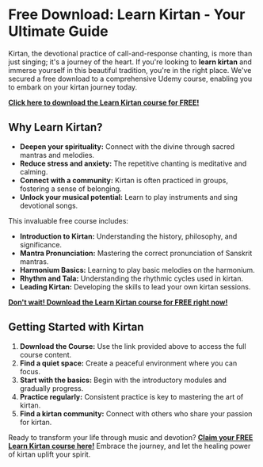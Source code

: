 # Free Download: Learn Kirtan - Your Ultimate Guide

Kirtan, the devotional practice of call-and-response chanting, is more than just singing; it's a journey of the heart. If you're looking to **learn kirtan** and immerse yourself in this beautiful tradition, you're in the right place. We've secured a free download to a comprehensive Udemy course, enabling you to embark on your kirtan journey today.

[**Click here to download the Learn Kirtan course for FREE!**](https://udemywork.com/learn-kirtan)

## Why Learn Kirtan?

*   **Deepen your spirituality:** Connect with the divine through sacred mantras and melodies.
*   **Reduce stress and anxiety:** The repetitive chanting is meditative and calming.
*   **Connect with a community:** Kirtan is often practiced in groups, fostering a sense of belonging.
*   **Unlock your musical potential:** Learn to play instruments and sing devotional songs.

This invaluable free course includes:

*   **Introduction to Kirtan:** Understanding the history, philosophy, and significance.
*   **Mantra Pronunciation:** Mastering the correct pronunciation of Sanskrit mantras.
*   **Harmonium Basics:** Learning to play basic melodies on the harmonium.
*   **Rhythm and Tala:** Understanding the rhythmic cycles used in kirtan.
*   **Leading Kirtan:** Developing the skills to lead your own kirtan sessions.

[**Don't wait! Download the Learn Kirtan course for FREE right now!**](https://udemywork.com/learn-kirtan)

## Getting Started with Kirtan

1.  **Download the Course:** Use the link provided above to access the full course content.
2.  **Find a quiet space:** Create a peaceful environment where you can focus.
3.  **Start with the basics:** Begin with the introductory modules and gradually progress.
4.  **Practice regularly:** Consistent practice is key to mastering the art of kirtan.
5.  **Find a kirtan community:** Connect with others who share your passion for kirtan.

Ready to transform your life through music and devotion? [**Claim your FREE Learn Kirtan course here!**](https://udemywork.com/learn-kirtan) Embrace the journey, and let the healing power of kirtan uplift your spirit.
